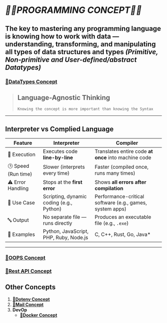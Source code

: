 # **_🧑‍💻PROGRAMMING CONCEPT👩‍💻_**

## The key to mastering any programming language is knowing how to work with data — understanding, transforming, and manipulating all types of data structures and types **_(Primitive, Non-primitive and User-defined/abstract Datatypes)_**

### **[🔗DataTypes Concept](./data/datatypes.md)**

> ## **Language-Agnostic Thinking**
>
> ```text
> Knowing the concept is more important than knowing the Syntax
> ```

---

## **Interpreter vs Complied Language**

| Feature             | **Interpreter**                          | **Compiler**                                             |
| ------------------- | ---------------------------------------- | -------------------------------------------------------- |
| 🔄 Execution        | Executes code **line-by-line**           | Translates entire code **at once** into machine code     |
| 🕒 Speed (Run time) | Slower (interprets every time)           | Faster (compiled once, runs many times)                  |
| ⚠️ Error Handling   | Stops at the **first error**             | Shows **all errors after compilation**                   |
| 🧪 Use Case         | Scripting, dynamic coding (e.g., Python) | Performance-critical software (e.g., games, system apps) |
| 🔤 Output           | No separate file — runs directly         | Produces an executable file (e.g., `.exe`)               |
| 🧰 Examples         | Python, JavaScript, PHP, Ruby, Node.js   | C, C++, Rust, Go, Java\*                                 |

---

### **[🔗OOPS Concept](./oops/oops.md)**

### **[🔗Rest API Concept](./rest%20api/restapi.md)**

## **Other Concepts**

1. **[🔗Dotenv Concept](./Other%20Concepts/dotenv/dotenvconcepts.md)**
2. **[🔗Mail Concept](./Other%20Concepts/mail/mail.md)**
3. **DevOp**
   - **[🔗Docker Concept](./Other%20Concepts/DevOp/docker/docker.md)**
